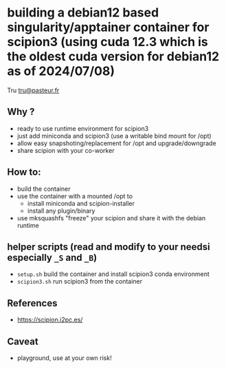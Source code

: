 # building a debian12 based singularity/apptainer container for scipion3 (using cuda 12.3 which is the oldest cuda version for debian12 as of 2024/07/08)

Tru <tru@pasteur.fr>

## Why ?
- ready to use runtime environment for scipion3
- just add miniconda and scipion3 (use a writable bind mount for /opt)
- allow easy snapshoting/replacement for /opt and upgrade/downgrade
- share scipion with your co-worker

## How to:
- build the container
- use the container with a mounted /opt to
	- install miniconda and scipion-installer
	- install any plugin/binary
- use mksquashfs "freeze" your scipion and share it with the debian runtime

## helper scripts (read and modify to your needsi especially `_S` and `_B`)
- `setup.sh` build the container and install scipion3 conda environment
- `scipion3.sh` run scipion3 from the container

## References
- https://scipion.i2pc.es/

## Caveat
- playground, use at your own risk!

